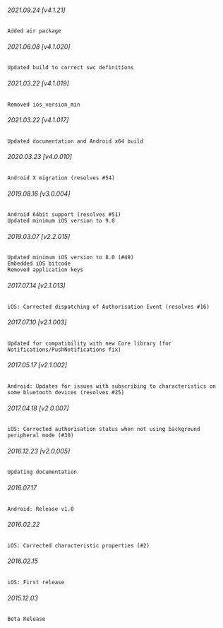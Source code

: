 ###### 2021.09.24 [v4.1.21]

```
Added air package
```



###### 2021.06.08 [v4.1.020]

```
Updated build to correct swc definitions
```


###### 2021.03.22 [v4.1.019]

```
Removed ios_version_min
```


###### 2021.03.22 [v4.1.017]

```
Updated documentation and Android x64 build
```


###### 2020.03.23 [v4.0.010]

```
Android X migration (resolves #54)
```


###### 2019.08.16 [v3.0.004]

```
Android 64bit support (resolves #51)
Updated minimum iOS version to 9.0 
```


###### 2019.03.07 [v2.2.015]

```
Updated minimum iOS version to 8.0 (#49)
Embedded iOS bitcode
Removed application keys 
```


###### 2017.07.14 [v2.1.013]

```
iOS: Corrected dispatching of Authorisation Event (resolves #16)
```


###### 2017.07.10 [v2.1.003]

```
Updated for compatibility with new Core library (for Notifications/PushNotifications fix)
```


###### 2017.05.17 [v2.1.002]

```
Android: Updates for issues with subscribing to characteristics on some bluetooth devices (resolves #25)
```


###### 2017.04.18 [v2.0.007]

```
iOS: Corrected authorisation status when not using background peripheral mode (#30)
```


###### 2016.12.23 [v2.0.005]

```
Updating documentation
```


######  2016.07.17

```
Android: Release v1.0
```


###### 2016.02.22

```
iOS: Corrected characteristic properties (#2)
```


###### 2016.02.15

```
iOS: First release
```


###### 2015.12.03

```
Beta Release
```

